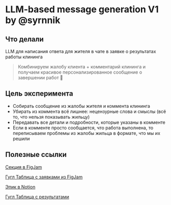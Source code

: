 # LLM-based message generation V1 by @syrnnik

## Что делали

LLM для написания ответа для жителя в чате в заявке о результатах работы клининга

> Комбинируем жалобу клиента + комментарий клининга и получаем красивое персонализированное сообщение о завершении работ 🤝

## Цель эксперимента

* Собирать сообщение из жалобы жителя и коммента клининга
* Убирать из коммента всё лишнее: нецензурные слова и смыслы (всё то, что нельзя показывать жильцу)
* Передавать все детали и подробности, которые указаны в комменте
* Если в комменте просто сообщается, что работа выполнена, то переписываем проблемы из жалобы жильца в формате, что мы их решили

## Полезные ссылки

[Секция в FigJam](https://www.figma.com/board/kerUgyLUNgk2oxAGEtgjt7/Моделируем-на-проектах-[А101%2C-ПроГород%2C-Левел-Групп%2C-Setl-Group%2C-Унистрой]?node-id=1341-5307&t=2DAgfYVhT8kRSg4j-0)

[Гугл Таблица с заявками из FigJam](https://docs.google.com/spreadsheets/d/1_FtWPwR1s6B89eFQz6zXJrWdy2liM9J9/edit?gid=2009465560#gid=2009465560)

[Эпик в Notion](https://www.notion.so/krenels/196af01b43d2803d8746c831c8a1c48d#1acaf01b43d280ab9542c5d730e5f677)

[Гугл Таблица с результатами](https://docs.google.com/spreadsheets/d/1LQtupeBLsXBJ4UM7T5grCpHsCyvH5MxctQczcDyfQ5I/edit?gid=1479997960#gid=1479997960)
